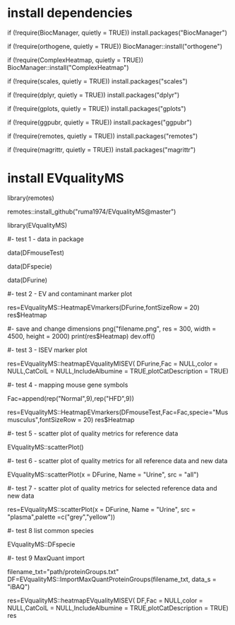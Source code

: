 # install dependencies
if (!require(BiocManager, quietly = TRUE)) install.packages("BiocManager")

if (!require(orthogene, quietly = TRUE)) BiocManager::install("orthogene")

if (!require(ComplexHeatmap, quietly = TRUE)) BiocManager::install("ComplexHeatmap")

if (!require(scales, quietly = TRUE)) install.packages("scales")

if (!require(dplyr, quietly = TRUE)) install.packages("dplyr")

if (!require(gplots, quietly = TRUE)) install.packages("gplots")

if (!require(ggpubr, quietly = TRUE)) install.packages("ggpubr")

if (!require(remotes, quietly = TRUE)) install.packages("remotes")

if (!require(magrittr, quietly = TRUE)) install.packages("magrittr")

# install EVqualityMS

library(remotes)

remotes::install_github("ruma1974/EVqualityMS@master")

library(EVqualityMS)

#- test 1 - data in package

data(DFmouseTest)

data(DFspecie)

data(DFurine)

#- test 2 - EV and contaminant marker plot

res=EVqualityMS::HeatmapEVmarkers(DFurine,fontSizeRow = 20)
res$Heatmap

#- save and change dimensions
png("filename.png", res = 300, width = 4500, height = 2000)
print(res$Heatmap)
dev.off()

#- test 3 - ISEV marker plot

res=EVqualityMS::heatmapEVqualityMISEV( DFurine,Fac = NULL,color = NULL,CatColL = NULL,IncludeAlbumine = TRUE,plotCatDescription = TRUE)

#- test 4 - mapping mouse gene symbols

Fac=append(rep("Normal",9),rep("HFD",9))

res=EVqualityMS::HeatmapEVmarkers(DFmouseTest,Fac=Fac,specie="Mus musculus",fontSizeRow = 20)
res$Heatmap

#- test 5 - scatter plot of quality metrics for reference data

EVqualityMS::scatterPlot()

#- test 6 - scatter plot of quality metrics for all reference data and new data

EVqualityMS::scatterPlot(x = DFurine, Name = "Urine", src = "all")

#- test 7 - scatter plot of quality metrics for selected reference data and new data

res=EVqualityMS::scatterPlot(x = DFurine, Name = "Urine", src = "plasma",palette =c("grey","yellow"))

#- test 8 list common species

EVqualityMS::DFspecie

#- test 9 MaxQuant import

filename_txt="path/proteinGroups.txt"
DF=EVqualityMS::ImportMaxQuantProteinGroups(filename_txt, data_s = "iBAQ")

res=EVqualityMS::heatmapEVqualityMISEV( DF,Fac = NULL,color = NULL,CatColL = NULL,IncludeAlbumine = TRUE,plotCatDescription = TRUE)
res
